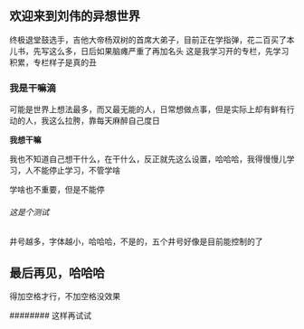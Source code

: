 ## 欢迎来到刘伟的异想世界

终极退堂鼓选手，吉他大帝杨双树的首席大弟子，目前正在学指弹，花二百买了本儿书，先写这么多，日后如果脑瘫严重了再加名头
这是我学习开的专栏，先学习积累，专栏样子是真的丑

### 我是干嘛滴

可能是世界上想法最多，而又最无能的人，日常想做点事，但是实际上却有鲜有行动的人，我这么拉胯，靠每天麻醉自己度日


**我想干嘛**

我也不知道自己想干什么，在干什么，反正就先这么设置，哈哈哈，我得慢慢儿学习，人不能停止学习，不管学啥

学啥也不重要，但是不能停


###### 这是个测试
井号越多，字体越小，哈哈哈，不是的，五个井号好像是目前能控制的了

## 最后再见，哈哈哈
得加空格才行，不加空格没效果

######## 这样再试试
